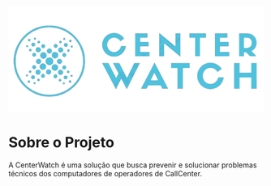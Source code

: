 <p align="center">
  <img src="Site Institucional/CenterWatch/imgs/logo/logo7.png" alt="Logo">
</p>
<h1>Sobre o Projeto</h1> 
<span>A CenterWatch é uma solução que busca prevenir e solucionar problemas técnicos dos computadores de operadores de CallCenter.</span>
